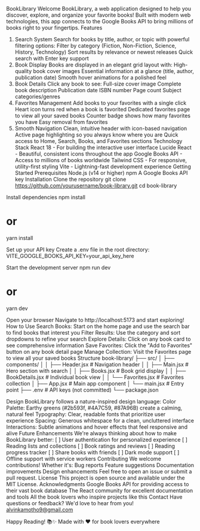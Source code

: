  BookLibrary 
Welcome BookLibrary, a web application designed to help you discover, explore, and organize your favorite books! Built with modern web technologies, this app connects to the Google Books API to bring millions of books right to your fingertips.
 Features
1.  Search System
Search for books by title, author, or topic with powerful filtering options:
Filter by category (Fiction, Non-Fiction, Science, History, Technology)
Sort results by relevance or newest releases
Quick search with Enter key support
2. Book Display
Books are displayed in an elegant grid layout with:
High-quality book cover images
Essential information at a glance (title, author, publication date)
Smooth hover animations for a polished feel
3. Book Details
Click any book to see:
Full-size cover image
Complete book description
Publication date
ISBN number
Page count
Subject categories/genres
4. Favorites Management
Add books to your favorites with a single click
Heart icon turns red when a book is favorited
Dedicated favorites page to view all your saved books
Counter badge shows how many favorites you have
Easy removal from favorites
5. Smooth Navigation
Clean, intuitive header with icon-based navigation
Active page highlighting so you always know where you are
Quick access to Home, Search, Books, and Favorites sections
 Technology Stack
React 18 - For building the interactive user interface
Lucide React - Beautiful, consistent icons throughout the app
Google Books API - Access to millions of books worldwide
Tailwind CSS - For responsive, utility-first styling
Vite - Lightning-fast development experience
 Getting Started
Prerequisites
Node.js (v14 or higher)
npm 
A Google Books API key
Installation
Clone the repository
git clone https://github.com/yourusername/book-library.git
cd book-library

Install dependencies
npm install
# or
yarn install

Set up your API key Create a .env file in the root directory:
VITE_GOOGLE_BOOKS_API_KEY=your_api_key_here

Start the development server
npm run dev
# or
yarn dev

Open your browser Navigate to http://localhost:5173 and start exploring!
 How to Use
Search Books: Start on the home page and use the search bar to find books that interest you
Filter Results: Use the category and sort dropdowns to refine your search
Explore Details: Click on any book card to see comprehensive information
Save Favorites: Click the "Add to Favorites" button on any book detail page
Manage Collection: Visit the Favorites page to view all your saved books
Structure
book-library/
├── src/
│   ├── components/
│   │   ├── Header.jsx          # Navigation header
│   │   ├── Main.jsx            # Hero section with search
│   │   ├── Books.jsx           # Book grid display
│   │   ├── BookDetails.jsx     # Individual book view
│   │   └── Favorites.jsx       # Favorites collection
│   ├── App.jsx                 # Main app component
│   └── main.jsx                # Entry point
├── .env                        # API keys (not committed)
└── package.json

Design
BookLibrary follows a nature-inspired design language:
Color Palette: Earthy greens (#2b593f, #4A7C59, #87A96B) create a calming, natural feel
Typography: Clear, readable fonts that prioritize user experience
Spacing: Generous whitespace for a clean, uncluttered interface
Interactions: Subtle animations and hover effects that feel responsive and alive
Future Enhancements
We're always thinking about how to make BookLibrary better:
[ ] User authentication for personalized experience
[ ] Reading lists and collections
[ ] Book ratings and reviews
[ ] Reading progress tracker
[ ] Share books with friends
[ ] Dark mode support
[ ] Offline support with service workers
Contributing
We welcome contributions! Whether it's:
Bug reports
Feature suggestions
Documentation improvements
Design enhancements
Feel free to open an issue or submit a pull request.
License
This project is open source and available under the MIT License.
 Acknowledgments
Google Books API for providing access to their vast book database
The React community for excellent documentation and tools
All the book lovers who inspire projects like this
Contact
Have questions or feedback? We'd love to hear from you!
alvinkamotho9@gmail.com

Happy Reading! 📚✨
Made with ❤️ for book lovers everywhere


